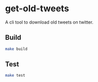 get-old-tweets
========

A cli tool to download old tweets on twitter.

## Build

```sh
make build
```

## Test

```sh
make test
```
